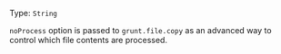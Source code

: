 Type: `String`  

`noProcess` option is passed to `grunt.file.copy` as an advanced way to control which file contents are processed.